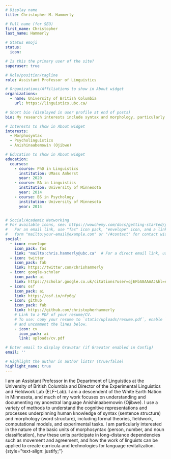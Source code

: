 ```yaml
---
# Display name
title: Christopher M. Hammerly

# Full name (for SEO)
first_name: Christopher
last_name: Hammerly

# Status emoji
status:
  icon:

# Is this the primary user of the site?
superuser: true

# Role/position/tagline
role: Assistant Professor of Linguistics

# Organizations/Affiliations to show in About widget
organizations:
  - name: University of British Columbia
    url: https://linguistics.ubc.ca/

# Short bio (displayed in user profile at end of posts)
bio: My research interests include syntax and morphology, particularly the interface between our grammatical knowledge and processing abilities.

# Interests to show in About widget
interests:
  - Morphosyntax
  - Psycholinguistics
  - Anishinaabemowin (Ojibwe)

# Education to show in About widget
education:
  courses:
    - course: PhD in Linguistics
      institution: UMass Amherst
      year: 2020
    - course: BA in Linguistics
      institution: University of Minnesota
      year: 2014
    - course: BS in Psychology
      institution: University of Minnesota
      year: 2014


# Social/Academic Networking
# For available icons, see: https://wowchemy.com/docs/getting-started/page-builder/#icons
#   For an email link, use "fas" icon pack, "envelope" icon, and a link in the
#   form "mailto:your-email@example.com" or "/#contact" for contact widget.
social:
  - icon: envelope
    icon_pack: fas
    link: "mailto:chris.hammerly@ubc.ca"  # For a direct email link, use  "mailto:test@example.org".
  - icon: twitter
    icon_pack: fab
    link: https://twitter.com/chrishammerly
  - icon: google-scholar
    icon_pack: ai
    link: https://scholar.google.co.uk/citations?user=qjEFbA8AAAAJ&hl=en
  - icon: osf
    icon_pack: ai
    link: https://osf.io/nfy6q/
  - icon: github
    icon_pack: fab
    link: https://github.com/christopherhammerly
    # Link to a PDF of your resume/CV.
    # To use: copy your resume to `static/uploads/resume.pdf`, enable `ai` icons in `params.yaml`,
    # and uncomment the lines below.
    - icon: cv
      icon_pack: ai
      link: uploads/cv.pdf

# Enter email to display Gravatar (if Gravatar enabled in Config)
email: ''

# Highlight the author in author lists? (true/false)
highlight_name: true
---
```


I am an Assistant Professor in the Department of Linguistics at the University of British Columbia and Director of the Experimental Linguistics and Fieldwork Lab (ELF-Lab). I am a descendent of the White Earth Nation in Minnesota, and much of my work focuses on understanding and documenting my ancestral language Anishinaabemowin (Ojibwe). I use a variety of methods to understand the cognitive representations and processes underpinning human knowledge of syntax (sentence structure) and morphology (word structure), including formal theories, fieldwork, computational models, and experimental tasks. I am particularly interested in the nature of the basic units of morphosyntax (person, number, and noun classification), how these units participate in long-distance dependencies such as movement and agreement, and how the work of linguists can be applied to create curricula and technologies for language revitalization.
{style="text-align: justify;"}